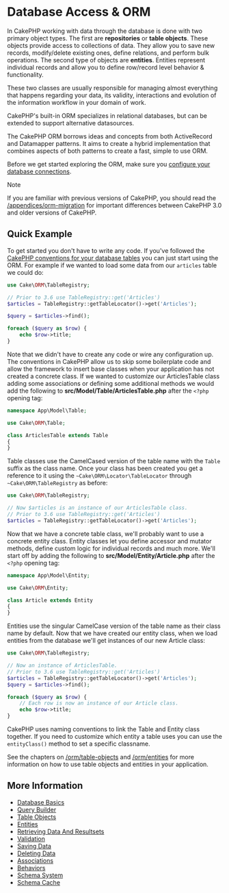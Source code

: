 # Database Access & ORM

In CakePHP working with data through the database is done with two primary object
types. The first are **repositories** or **table objects**. These objects
provide access to collections of data. They allow you to save new records,
modify/delete existing ones, define relations, and perform bulk operations. The
second type of objects are **entities**. Entities represent individual records
and allow you to define row/record level behavior & functionality.

These two classes are usually responsible for managing almost everything
that happens regarding your data, its validity, interactions and evolution
of the information workflow in your domain of work.

CakePHP's built-in ORM specializes in relational databases, but can be extended
to support alternative datasources.

The CakePHP ORM borrows ideas and concepts from both ActiveRecord and Datamapper
patterns. It aims to create a hybrid implementation that combines aspects of
both patterns to create a fast, simple to use ORM.

Before we get started exploring the ORM, make sure you [configure your
database connections](#database-configuration).

> [!NOTE]
> If you are familiar with previous versions of CakePHP, you should read the
> [/appendices/orm-migration](appendices/orm-migration.md) for important differences between CakePHP 3.0
> and older versions of CakePHP.

## Quick Example

To get started you don't have to write any code. If you've followed the [CakePHP
conventions for your database tables](#model-and-database-conventions)
you can just start using the ORM. For example if we wanted to load some data from our `articles`
table we could do:

``` php
use Cake\ORM\TableRegistry;

// Prior to 3.6 use TableRegistry::get('Articles')
$articles = TableRegistry::getTableLocator()->get('Articles');

$query = $articles->find();

foreach ($query as $row) {
    echo $row->title;
}
```

Note that we didn't have to create any code or wire any configuration up.
The conventions in CakePHP allow us to skip some boilerplate code and allow the
framework to insert base classes when your application has not created
a concrete class. If we wanted to customize our ArticlesTable class adding some
associations or defining some additional methods we would add the following to
**src/Model/Table/ArticlesTable.php** after the `<?php` opening tag:

``` php
namespace App\Model\Table;

use Cake\ORM\Table;

class ArticlesTable extends Table
{
}
```

Table classes use the CamelCased version of the table name with the `Table`
suffix as the class name. Once your class has been created you get a reference
to it using the `~Cake\ORM\Locator\TableLocator` through `~Cake\ORM\TableRegistry` as before:

``` php
use Cake\ORM\TableRegistry;

// Now $articles is an instance of our ArticlesTable class.
// Prior to 3.6 use TableRegistry::get('Articles')
$articles = TableRegistry::getTableLocator()->get('Articles');
```

Now that we have a concrete table class, we'll probably want to use a concrete
entity class. Entity classes let you define accessor and mutator methods, define
custom logic for individual records and much more. We'll start off by adding the
following to **src/Model/Entity/Article.php** after the `<?php` opening tag:

``` php
namespace App\Model\Entity;

use Cake\ORM\Entity;

class Article extends Entity
{
}
```

Entities use the singular CamelCase version of the table name as their class
name by default. Now that we have created our entity class, when we
load entities from the database we'll get instances of our new Article class:

``` php
use Cake\ORM\TableRegistry;

// Now an instance of ArticlesTable.
// Prior to 3.6 use TableRegistry::get('Articles')
$articles = TableRegistry::getTableLocator()->get('Articles');
$query = $articles->find();

foreach ($query as $row) {
    // Each row is now an instance of our Article class.
    echo $row->title;
}
```

CakePHP uses naming conventions to link the Table and Entity class together. If
you need to customize which entity a table uses you can use the
`entityClass()` method to set a specific classname.

See the chapters on [/orm/table-objects](orm/table-objects.md) and [/orm/entities](orm/entities.md) for more
information on how to use table objects and entities in your application.

## More Information

- [Database Basics](orm/database-basics.md)
- [Query Builder](orm/query-builder.md)
- [Table Objects](orm/table-objects.md)
- [Entities](orm/entities.md)
- [Retrieving Data And Resultsets](orm/retrieving-data-and-resultsets.md)
- [Validation](orm/validation.md)
- [Saving Data](orm/saving-data.md)
- [Deleting Data](orm/deleting-data.md)
- [Associations](orm/associations.md)
- [Behaviors](orm/behaviors.md)
- [Schema System](orm/schema-system.md)
- [Schema Cache](console-and-shells/schema-cache.md)
